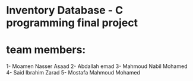  # Inventory Database - C programming final project
 #         team members: 
   1- Moamen Nasser Asaad
   2- Abdallah emad
   3- Mahmoud Nabil Mohamed
   4- Said Ibrahim Zarad
   5- Mostafa Mahmoud Mohamed
